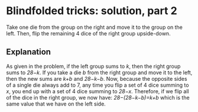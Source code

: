 # Blindfolded tricks: solution, part 2

Take one die from the group on the right and move it to the group on the left.
Then, flip the remaining 4 dice of the right group upside-down.

## Explanation

As given in the problem, if the left group sums to *k*, then the right group
sums to *28−k*. If you take a die *b* from the right group and move it
to the left, then the new sums are *k+b* and *28−k−b*. Now, because
the opposite sides of a single die always add to 7, any time you flip a
set of 4 dice summing to *x*, you end up with a set of 4 dice summing to
*28−x*. Therefore, if we flip all of the dice in the right group, we now
have: *28−(28−k−b)=k+b* which is the same value that we have on the left
side.
